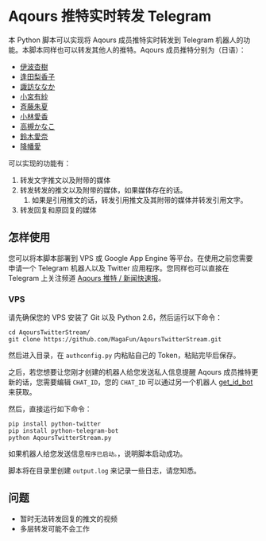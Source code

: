 # Aqours 推特实时转发 Telegram

本 Python 脚本可以实现将 Aqours 成员推特实时转发到 Telegram 机器人的功能。本脚本同样也可以转发其他人的推特。Aqours 成员推特分别为（日语）：

* [伊波杏樹](https://twitter.com/anju_inami)
* [逢田梨香子](https://twitter.com/Rikako_Aida)
* [諏訪ななか](https://twitter.com/suwananaka)
* [小宮有紗](https://twitter.com/box_komiyaarisa)
* [斉藤朱夏](https://twitter.com/Saito_Shuka)
* [小林愛香](https://twitter.com/Aikyan_)
* [高槻かなこ](https://twitter.com/Kanako_tktk)
* [鈴木愛奈](https://twitter.com/aina_suzuki723)
* [降幡愛](https://twitter.com/furihata_ai)

可以实现的功能有：

1. 转发文字推文以及附带的媒体
2. 转发转发的推文以及附带的媒体，如果媒体存在的话。
	1. 如果是引用推文的话，转发引用推文及其附带的媒体并转发引用文字。
3. 转发回复和原回复的媒体

## 怎样使用

您可以将本脚本部署到 VPS 或 Google App Engine 等平台。在使用之前您需要申请一个 Telegram 机器人以及 Twitter 应用程序。您同样也可以直接在 Telegram 上关注频道 [Aqours 推特 / 新闻快速报](https://t.me/AqoursTwitter)。

### VPS

请先确保您的 VPS 安装了 Git 以及 Python 2.6，然后运行以下命令：

```
cd AqoursTwitterStream/
git clone https://github.com/MagaFun/AqoursTwitterStream.git
```

然后进入目录，在 `authconfig.py` 内粘贴自己的 Token，粘贴完毕后保存。

之后，若您想要让您刚才创建的机器人给您发送私人信息提醒 Aqours 成员推特更新的话，您需要编辑 `CHAT_ID`，您的 `CHAT_ID` 可以通过另一个机器人 [get_id_bot](https://telegram.me/get_id_bot) 来获取。

然后，直接运行如下命令：

```
pip install python-twitter
pip install python-telegram-bot
python AqoursTwitterStream.py
```

如果机器人给您发送信息`程序已启动。`，说明脚本启动成功。

脚本将在目录里创建 `output.log` 来记录一些日志，请您知悉。

## 问题

* 暂时无法转发回复的推文的视频
* 多层转发可能不会工作